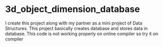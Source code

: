 # 3d_object_dimension_database
I create this project along with my partner as a mini project of Data Structures. This project basically creates database and stores data in database. 
This code is not working properly on online compiler so try it on compiler
